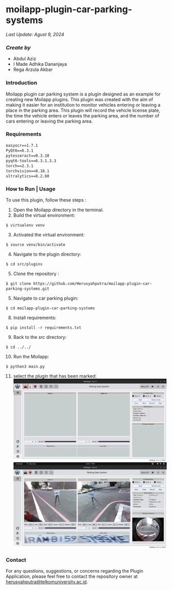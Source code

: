 # moilapp-plugin-car-parking-systems
*Last Update: Agust 9, 2024*

### *Create by*

* Abdul Aziz
* I Made Adhika Dananjaya 
* Rega Arzula Akbar 

### Introduction

Moilapp plugin car parking system is a plugin designed as an example for creating new Moilapp plugins. This plugin was created with the aim of making it easier for an institution to monitor vehicles entering or leaving a place in the parking area. This plugin will record the vehicle license plate, the time the vehicle enters or leaves the parking area, and the number of cars entering or leaving the parking area.


### Requirements
```
easyocr==1.7.1
PyQt6==6.3.1
pytesseract==0.3.10
pyqt6-tools==6.3.1.3.3
torch==2.3.1
torchvision==0.18.1
ultralytics==8.2.60
```

### How to Run | Usage
To use this plugin, follow these steps :
1. Open the Moilapp directory in the terminal.
2. Build the virtual environment:
```
$ virtualenv venv
```
3. Activated the virtual environment:
```
$ source venv/bin/activate
```
4. Navigate to the plugin directory:
```
$ cd src/plugins
```
5. Clone the repository :
```
$ git clone https://github.com/Herusyahputra/moilapp-plugin-car-parking-systems.git
```
5. Navigate to car parking plugin:
```
$ cd moilapp-plugin-car-parking-systems
```
8. Install requirements:
```
$ pip install -r requirements.txt
```
9. Back to the *src* directory:
```
$ cd ../../
```
10. Run the Moilapp:
```
$ python3 main.py
```
11. select the plugin that has been marked:
![](img_plugin/plugin_view.png)
![](img_plugin/plugin_img.jpeg)

### Contact
For any questions, suggestions, or concerns regarding the Plugin Application, please feel free to contact the repository owner at herusyahputra@telkomuniversity.ac.id. 
